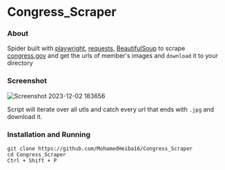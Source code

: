 # Congress_Scraper

### About 

Spider built with [playwright](https://playwright.dev/), [requests](https://pypi.org/project/requests/), [BeautifulSoup](https://pypi.org/project/beautifulsoup4/#:~:text=Beautiful%20Soup%20is%20a%20library,and%20modifying%20the%20parse%20tree.) to scrape [congress.gov](https://www.congress.gov)  and get the urls of member's images and `download` it to your directory 

### Screenshot

![Screenshot 2023-12-02 183656](https://github.com/MohamedHeiba16/Congress_Scraper/assets/152610603/98052dc0-b00d-4fc6-90a3-ebe67c07ce83)

Script will iterate over all utls and catch every url that ends with `.jpg` and download it.

### Installation and Running

```
git clone https://github.com/MohamedHeiba16/Congress_Scraper
cd Congress_Scraper
Ctrl + Shift + P
```


